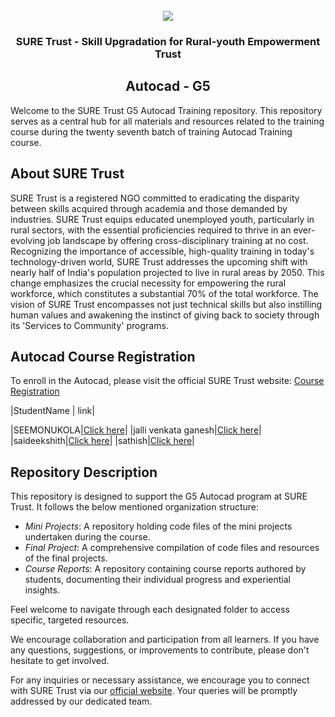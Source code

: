 <!-- PROJECT LOGO -->
<br />

<div align="center">
   <img src='https://user-images.githubusercontent.com/73131499/166115643-d3187f47-d38f-41b2-ae42-5ecbbc60de14.png' />


<h3 align="center">SURE Trust - Skill Upgradation for Rural-youth Empowerment Trust</h3>
  <h2>  Autocad - G5 </h2>
</div>

Welcome to the SURE Trust G5 Autocad Training repository. This repository serves as a central hub for all materials and resources related to the training course during the twenty seventh batch of training Autocad Training course.

## About SURE Trust

SURE Trust is a registered NGO committed to eradicating the disparity between skills acquired through academia and those demanded by industries. SURE Trust equips educated unemployed youth, particularly in rural sectors, with the essential proficiencies required to thrive in an ever-evolving job landscape by offering cross-disciplinary training at no cost. Recognizing the importance of accessible, high-quality training in today's technology-driven world, SURE Trust addresses the upcoming shift with nearly half of India's population projected to live in rural areas by 2050. This change emphasizes the crucial necessity for empowering the rural workforce, which constitutes a substantial 70% of the total workforce. The vision of SURE Trust encompasses not just technical skills but also instilling human values and awakening the instinct of giving back to society through its 'Services to Community' programs. 

## Autocad Course Registration

To enroll in the Autocad, please visit the official SURE Trust website: [Course Registration](https://suretrustforruralyouth.com/courses)

|StudentName | link|

|SEEMONUKOLA|[Click here](https://github.com/sure-trust/G5_Autocad/blob/main/Course%20Report/SEEMONUKOLA.md)|
|jalli venkata ganesh|[Click here](https://github.com/sure-trust/G5_Autocad/blob/main/Course%20Report/jalli%20venkata%20ganesh.md)|
|saideekshith|[Click here](https://github.com/sure-trust/G5_Autocad/blob/main/Course%20Report/saideekshith.md)|
|sathish|[Click here](https://github.com/sure-trust/G5_Autocad/blob/main/Course%20Report/sathish.md)|

## Repository Description

This repository is designed to support the G5 Autocad program at SURE Trust. It follows the below mentioned organization structure:

- *Mini Projects*: A repository holding code files of the mini projects undertaken during the course.
- *Final Project*: A comprehensive compilation of code files and resources of the final projects.
- *Course Reports*: A repository containing course reports authored by students, documenting their individual progress and experiential insights.

Feel welcome to navigate through each designated folder to access specific, targeted resources. 

We encourage collaboration and participation from all learners. If you have any questions, suggestions, or improvements to contribute, please don't hesitate to get involved.

For any inquiries or necessary assistance, we encourage you to connect with SURE Trust via our [official website](https://suretrustforruralyouth.com/). Your queries will be promptly addressed by our dedicated team.
